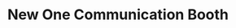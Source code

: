 ---
title: "New One Communication Booth"
url: /sanniquellie/new-one-communication-booth/
shop: Handy
---